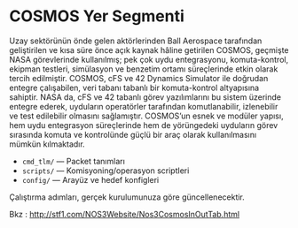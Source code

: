 # COSMOS Yer Segmenti
Uzay sektörünün önde gelen aktörlerinden Ball Aerospace tarafından geliştirilen ve kısa süre önce açık kaynak hâline getirilen COSMOS, geçmişte NASA görevlerinde kullanılmış; pek çok uydu entegrasyonu, komuta-kontrol, ekipman testleri, simülasyon ve benzetim ortamı süreçlerinde etkin olarak tercih edilmiştir.
COSMOS, cFS ve 42 Dynamics Simulator ile doğrudan entegre çalışabilen, veri tabanı tabanlı bir komuta-kontrol altyapısına sahiptir. NASA da, cFS ve 42 tabanlı görev yazılımlarını bu sistem üzerinde entegre ederek, uyduların operatörler tarafından komutlanabilir, izlenebilir ve test edilebilir olmasını sağlamıştır.
COSMOS’un esnek ve modüler yapısı, hem uydu entegrasyon süreçlerinde hem de yörüngedeki uyduların görev sırasında komuta ve kontrolünde güçlü bir araç olarak kullanılmasını mümkün kılmaktadır.

- `cmd_tlm/` — Packet tanımları
- `scripts/` — Komisyoning/operasyon scriptleri
- `config/` — Arayüz ve hedef konfigleri

Çalıştırma adımları, gerçek kurulumunuza göre güncellenecektir.

Bkz : http://stf1.com/NOS3Website/Nos3CosmosInOutTab.html
